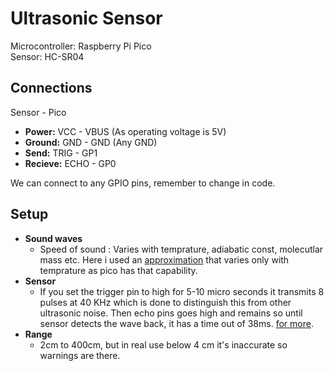 # Ultrasonic Sensor 

Microcontroller: Raspberry Pi Pico  
Sensor: HC-SR04  

## Connections

Sensor - Pico

- **Power:**  VCC - VBUS (As operating voltage is 5V)
- **Ground:** GND - GND  (Any GND)
- **Send:** TRIG - GP1 
- **Recieve:** ECHO - GP0

We can connect to any GPIO pins, remember to change in code.

## Setup

- **Sound waves**
  - Speed of sound : Varies with temprature, adiabatic const, molecutlar mass etc. Here i used an [approximation](http://hyperphysics.phy-astr.gsu.edu/hbase/Sound/souspe3.html) that varies only with temprature as pico has that capability.
- **Sensor**
  - If you set the trigger pin to high for 5-10 micro seconds it transmits 8 pulses at 40 KHz which is done to distinguish this from other ultrasonic noise. Then echo pins goes high and remains so until sensor detects the wave back, it has a time out of 38ms. [for more](https://lastminuteengineers.com/arduino-sr04-ultrasonic-sensor-tutorial/).
 - **Range**
    - 2cm to 400cm, but in real use below 4 cm it's inaccurate so warnings are there.
  



